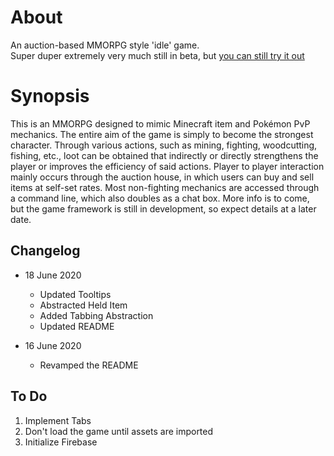 # About

An auction-based MMORPG style 'idle' game.  
Super duper extremely very much still in beta, but [you can still try it out](https://Sordamente.github.io/ahction)

# Synopsis
This is an MMORPG designed to mimic Minecraft item and Pokémon PvP mechanics. The entire aim of the game is simply to become the strongest character. Through various actions, such as mining, fighting, woodcutting, fishing, etc., loot can be obtained that indirectly or directly strengthens the player or improves the efficiency of said actions. Player to player interaction mainly occurs through the auction house, in which users can buy and sell items at self-set rates. Most non-fighting mechanics are accessed through a command line, which also doubles as a chat box. More info is to come, but the game framework is still in development, so expect details at a later date.

## Changelog

- 18 June 2020
    - Updated Tooltips
    - Abstracted Held Item
    - Added Tabbing Abstraction
    - Updated README

- 16 June 2020
    - Revamped the README

## To Do

1. Implement Tabs
2. Don't load the game until assets are imported
3. Initialize Firebase
